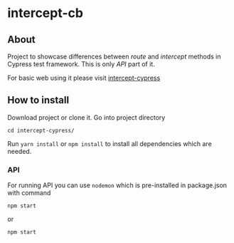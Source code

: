 # intercept-cb

## About
Project to showcase differences between *route* and *intercept* methods in Cypress test framework.
This is only *API* part of it.

For basic web using it please visit [intercept-cypress](https://github.com/403-html/intercept-cypress)

## How to install
Download project or clone it.
Go into project directory
```
cd intercept-cypress/
```
Run `yarn install` or `npm install` to install all dependencies which are needed.

### API
For running API you can use `nodemon` which is pre-installed in package.json with command
```
npm start
```
or
```
npm start
```
